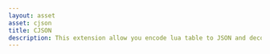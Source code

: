```yaml
---
layout: asset
asset: cjson
title: CJSON
description: This extension allow you encode lua table to JSON and decode JSON to lua table in native part
---
```


